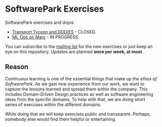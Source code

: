 # SoftwarePark Exercises

SoftwarePark exercises and dojos:

- [Transport Tycoon and DDD/ES](transport-tycoon.md) - CLOSED.
- [ML Ops on Mars](ml-ops-on-mars/readme.md) - IN PROGRESS.

You can subscribe to the [mailing list](https://tinyletter.com/softwarepark) for the new exercises or just keep an eye on this repository. Updates are planned **once per week, at most**.

## Reason

Continuous learning is one of the essential things that make up the *ethos of SoftwarePark*. As we gain new experience from our work, we want to capture the lessons learned and spread them within the company. This includes Domain-Driven Design practices as well as software engineering ideas from the specific domains. To help with that, we are doing short series of exercises within the different domains.

While doing that we will keep exercises public and transparent. Perhaps, somebody else would find them helpful or entertaining.
